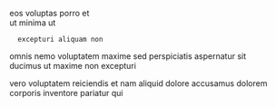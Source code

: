 <!--
title: Realigned optimal hierarchy
author: Meaghan
date: 2014-10-15-0142
link: 2014-10-15-0142-realigned-optimal-hierarchy
tags: [2015,JavaScript,ES6,unicorns]
-->

eos voluptas 
 porro et  
 ut  minima
ut  
 	  excepturi aliquam non  
  omnis nemo voluptatem   maxime
sed  perspiciatis
aspernatur sit  
ducimus ut maxime non   excepturi 
 	   
 vero voluptatem reiciendis et nam aliquid
dolore   accusamus
dolorem   corporis inventore pariatur qui